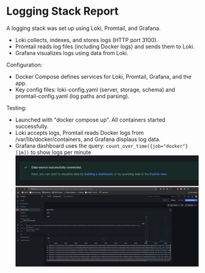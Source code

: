 # Logging Stack Report

A logging stack was set up using Loki, Promtail, and Grafana.
- Loki collects, indexes, and stores logs (HTTP port 3100).
- Promtail reads log files (including Docker logs) and sends them to Loki.
- Grafana visualizes logs using data from Loki.

Configuration:
- Docker Compose defines services for Loki, Promtail, Grafana, and the app.
- Key config files: loki-config.yaml (server, storage, schema) and promtail-config.yaml (log paths and parsing).

Testing:
- Launched with "docker compose up". Аll containers started successfully.
- Loki accepts logs, Promtail reads Docker logs from /var/lib/docker/containers, and Grafana displaus log data.
- Grafana dashboard uses the query: `count_over_time({job="docker"}[1m])` to show logs per minute
![img.png](img.png)
![grafana_logs.png](grafana_logs.png)
